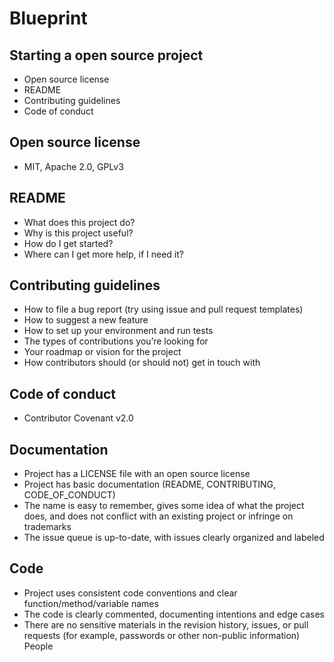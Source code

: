 # Blueprint

## Starting a open source project
- Open source license
- README
- Contributing guidelines
- Code of conduct

## Open source license
- MIT, Apache 2.0, GPLv3

## README
- What does this project do?
- Why is this project useful?
- How do I get started?
- Where can I get more help, if I need it?

## Contributing guidelines
- How to file a bug report (try using issue and pull request templates)
- How to suggest a new feature
- How to set up your environment and run tests
- The types of contributions you’re looking for
- Your roadmap or vision for the project
- How contributors should (or should not) get in touch with 

## Code of conduct
- Contributor Covenant v2.0

## Documentation
- Project has a LICENSE file with an open source license
- Project has basic documentation (README, CONTRIBUTING, CODE_OF_CONDUCT)
- The name is easy to remember, gives some idea of what the project does, and does not conflict with an existing project or infringe on trademarks
- The issue queue is up-to-date, with issues clearly organized and labeled

## Code
- Project uses consistent code conventions and clear function/method/variable names
- The code is clearly commented, documenting intentions and edge cases
- There are no sensitive materials in the revision history, issues, or pull requests (for example, passwords or other non-public information)
People
